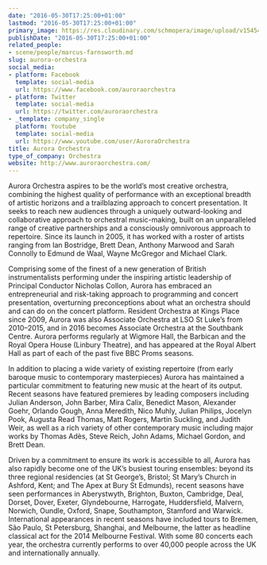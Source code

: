 ```yaml
---
date: "2016-05-30T17:25:00+01:00"
lastmod: "2016-05-30T17:25:00+01:00"
primary_image: https://res.cloudinary.com/schmopera/image/upload/v1545409169/media/webhook-uploads/1464625347862/Logo---AO.jpg.jpg
publishDate: "2016-05-30T17:25:00+01:00"
related_people:
- scene/people/marcus-farnsworth.md
slug: aurora-orchestra
social_media:
- platform: Facebook
  template: social-media
  url: https://www.facebook.com/auroraorchestra
- platform: Twitter
  template: social-media
  url: https://twitter.com/auroraorchestra
- _template: company_single
  platform: Youtube
  template: social-media
  url: https://www.youtube.com/user/AuroraOrchestra
title: Aurora Orchestra
type_of_company: Orchestra
website: http://www.auroraorchestra.com/
---
```


Aurora Orchestra aspires to be the world’s most creative orchestra, combining the highest quality of performance with an exceptional breadth of artistic horizons and a trailblazing approach to concert presentation. It seeks to reach new audiences through a uniquely outward-looking and collaborative approach to orchestral music-making, built on an unparalleled range of creative partnerships and a consciously omnivorous approach to repertoire.  Since its launch in 2005, it has worked with a roster of artists ranging from Ian Bostridge, Brett Dean, Anthony Marwood and Sarah Connolly to Edmund de Waal, Wayne McGregor and Michael Clark.

Comprising some of the finest of a new generation of British instrumentalists performing under the inspiring artistic leadership of Principal Conductor Nicholas Collon, Aurora has embraced an entrepreneurial and risk-taking approach to programming and concert presentation, overturning preconceptions about what an orchestra should and can do on the concert platform.  Resident Orchestra at Kings Place since 2009, Aurora was also Associate Orchestra at LSO St Luke’s from 2010–2015, and in 2016 becomes Associate Orchestra at the Southbank Centre.  Aurora performs regularly at Wigmore Hall, the Barbican and the Royal Opera House (Linbury Theatre), and has appeared at the Royal Albert Hall as part of each of the past five BBC Proms seasons.

In addition to placing a wide variety of existing repertoire (from early baroque music to contemporary masterpieces) Aurora has maintained a particular commitment to featuring new music at the heart of its output. Recent seasons have featured premieres by leading composers including Julian Anderson, John Barber, Mira Calix, Benedict Mason, Alexander Goehr, Orlando Gough, Anna Meredith, Nico Muhly, Julian Philips, Jocelyn Pook, Augusta Read Thomas, Matt Rogers, Martin Suckling, and Judith Weir, as well as a rich variety of other contemporary music including major works by Thomas Adès, Steve Reich, John Adams, Michael Gordon, and Brett Dean.

Driven by a commitment to ensure its work is accessible to all, Aurora has also rapidly become one of the UK’s busiest touring ensembles: beyond its three regional residencies (at St George’s, Bristol; St Mary’s Church in Ashford, Kent; and The Apex at Bury St Edmunds), recent seasons have seen performances in Aberystwyth, Brighton, Buxton, Cambridge, Deal, Dorset, Dover, Exeter, Glyndebourne, Harrogate, Huddersfield, Malvern, Norwich, Oundle, Oxford, Snape, Southampton, Stamford and Warwick. International appearances in recent seasons have included tours to Bremen, São Paulo, St Petersburg, Shanghai, and Melbourne, the latter as headline classical act for the 2014 Melbourne Festival. With some 80 concerts each year, the orchestra currently performs to over 40,000 people across the UK and internationally annually.

